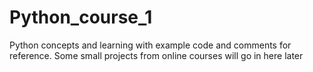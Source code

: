 # Python_course_1

Python concepts and learning with example code and comments for reference. Some small projects from online courses will go in here later
